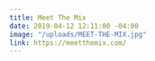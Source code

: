 ```yaml
---
title: Meet The Mix
date: 2019-04-12 12:11:00 -04:00
image: "/uploads/MEET-THE-MIX.jpg"
link: https://meetthemix.com/
---
```


